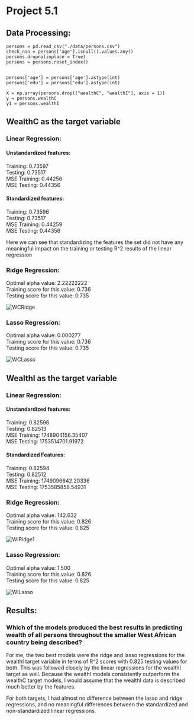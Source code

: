 # Project 5.1

## Data Processing:

``` 
persons = pd.read_csv("./data/persons.csv")
check_nan = persons['age'].isnull().values.any()
persons.dropna(inplace = True)
persons = persons.reset_index()


persons['age'] = persons['age'].astype(int)
persons['edu'] = persons['edu'].astype(int)

X = np.array(persons.drop(["wealthC", "wealthI"], axis = 1))
y = persons.wealthC
y1 = persons.wealthI
```

## WealthC as the target variable

### Linear Regression:  

#### Unstandardized features:
Training: 0.73597  
Testing: 0.73517  
MSE Training: 0.44256  
MSE Testing: 0.44356  

#### Standardized features:

Training: 0.73596  
Testing: 0.73517  
MSE Training: 0.44259  
MSE Testing: 0.44356  

Here we can see that standardizing the features the set did not have any meaningful impact on the training or testing R^2 results of the linear regression

### Ridge Regression:

Optimal alpha value: 2.22222222  
Training score for this value: 0.736  
Testing score for this value: 0.735  

![WCRidge](https://user-images.githubusercontent.com/70855947/117192326-9542d800-adaf-11eb-9a2f-b7527c177279.png)

### Lasso Regression:

Optimal alpha value: 0.000277  
Training score for this value: 0.736  
Testing score for this value: 0.735  

![WCLasso](https://user-images.githubusercontent.com/70855947/117192400-ad1a5c00-adaf-11eb-849e-552bb06b5dcd.png)


## WealthI as the target variable

### Linear Regression:

#### Unstandardized features:  

Training: 0.82596  
Testing: 0.82513  
MSE Training: 1748904156.35407  
MSE Testing: 1753514701.91972  

#### Standardized Features:  

Training: 0.82594  
Testing: 0.82512  
MSE Training: 1749096642.20336  
MSE Testing: 1753585858.54931  


### Ridge Regression:

Optimal alpha value: 142.632  
Training score for this value: 0.826  
Testing score for this value: 0.825  

![WIRidge1](https://user-images.githubusercontent.com/70855947/117192865-35006600-adb0-11eb-9f04-e9d6fcd61c3d.png)


### Lasso Regression:

Optimal alpha value: 1.500  
Training score for this value: 0.826  
Testing score for this value: 0.825  

![WILasso](https://user-images.githubusercontent.com/70855947/117193028-65480480-adb0-11eb-99cd-fdee2eb3d867.png)

## Results:

### Which of the models produced the best results in predicting wealth of all persons throughout the smaller West African country being described? 

For me, the two best models were the ridge and lasso regressions for the wealthI target variable in terms of R^2 scores with 0.825 testing values for both. This was followed closely by the linear regressions for the wealthI target as well. Because the wealthI models consistently outperform the wealthC target models, I would assume that the wealthI data is described much better by the features. 

For both targets, I had almost no difference between the lasso and ridge regressions, and no meaningful differences between the standardized and non-standardized linear regressions. 


